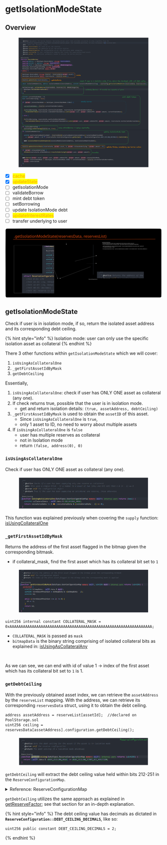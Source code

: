 # getIsolationModeState

## Overview

<figure><img src="../../.gitbook/assets/image (39).png" alt=""><figcaption></figcaption></figure>

* [x] <mark style="color:orange;">cache</mark>
* [x] <mark style="color:orange;">updateState</mark>
* [ ] getIsolationMode
* [ ] validateBorrow
* [ ] mint debt token
* [ ] setBorrowing&#x20;
* [ ] update IsolationMode debt
* [ ] <mark style="color:orange;">updateInterestRates</mark>
* [ ] transfer underlying to user

<img src="../../.gitbook/assets/file.excalidraw (6).svg" alt="" class="gitbook-drawing">

## getIsolationModeState

Check if user is in isolation mode, if so, return the isolated asset address and its corresponding debt ceiling.

{% hint style="info" %}
Isolation mode: user can only use the specific isolation asset as collateral
{% endhint %}

There 3 other functions within `getIsolationModeState` which we will cover:

1. `isUsingAsCollateralOne`
2. `_getFirstAssetIdByMask`
3. `getDebtCeiling`

Essentially,&#x20;

1. `isUsingAsCollateralOne`: check if user has ONLY ONE asset as collateral (any one).
2. If check returns true, possible that the user is in isolation mode.
   * get and return isolation details: `(true, assetAddress, debtCeiling)`
3. `_getFirstAssetIdByMask` is used to obtain the `assetID` of this asset.&#x20;
   * Since `isUsingAsCollateralOne` is `true`,&#x20;
   * only 1 asset to ID, no need to worry about multiple assets
4. If `isUsingAsCollateralOne` is `false`&#x20;
   * user has multiple reserves as collateral&#x20;
   * not in Isolation mode&#x20;
   * return `(false, address(0), 0)`

### `isUsingAsCollateralOne`

Check if user has ONLY ONE asset as collateral (any one).

<figure><img src="../../.gitbook/assets/image (60).png" alt=""><figcaption></figcaption></figure>

This function was explained previously when covering the `supply` function: [isUsingCollateralOne](../supply/isfirstsupply/isusingascollateralone-isusingascollateralany.md#isusingcollateralone)

### `_getFirstAssetIdByMask`

Returns the address of the first asset flagged in the bitmap given the corresponding bitmask.

* if collateral\_mask, find the first asset which has its collateral bit set to `1`

<figure><img src="../../.gitbook/assets/image (47).png" alt=""><figcaption></figcaption></figure>

```solidity
uint256 internal constant COLLATERAL_MASK = 
0xAAAAAAAAAAAAAAAAAAAAAAAAAAAAAAAAAAAAAAAAAAAAAAAAAAAAAAAAAAAAAAAA;
```

* `COLLATERAL_MASK` is passed as `mask`
* `bitmapData` is the binary string comprising of isolated collateral bits as explained in: [isUsingAsCollateralAny](../supply/isfirstsupply/isusingascollateralone-isusingascollateralany.md#isusingascollateralany)&#x20;

<img src="../../.gitbook/assets/file.excalidraw (8) (1).svg" alt="" class="gitbook-drawing">

As we can see, we can end with id of value 1 -> index of the first asset which has its collateral bit set to `1` is 1.&#x20;

### `getDebtCeiling`

With the previously obtained asset index, we can retrieve the `assetAddress` by the `reserveList` mapping. With the address, we can retrieve its corresponding `reservesData` struct, using it to obtain the debt ceiling.

```solidity
address assetAddress = reserveList[assetId];  //declared on PoolStorage.sol
uint256 ceiling = reservesData[assetAddress].configuration.getDebtCeiling();
```

<figure><img src="../../.gitbook/assets/image (215).png" alt=""><figcaption></figcaption></figure>

`getDebtCeiling` will extract the debt ceiling value held within bits 212-251 in the `ReserveConfigurationMap`.

<details>

<summary>Reference: ReserveConfigurationMap</summary>

![](<../../.gitbook/assets/image (229) (1).png>)

</details>

`getDebtCeiling` utilizes the same approach as explained in [getReserveFactor](../../primer/bitmap-and-masks/#getreservefactor); see that section for an in-depth explanation.

{% hint style="info" %}
The debt ceiling value has decimals as dictated in **`ReserveConfiguration::DEBT_CEILING_DECIMALS`**, like so:

```solidity
uint256 public constant DEBT_CEILING_DECIMALS = 2;
```
{% endhint %}

